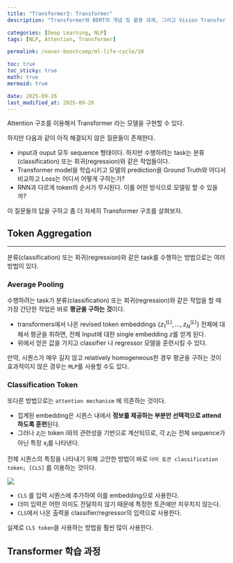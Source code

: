 ```yaml
---
title: "Transformer3: Transformer"
description: "Transformer와 BERT의 개념 및 활용 과제, 그리고 Vision Transformer(ViT)에 대한 학습 내용을 정리한 포스트입니다."

categories: [Deep Learning, NLP]
tags: [NLP, Attention, Transformer]

permalink: /naver-boostcamp/ml-life-cycle/10

toc: true
toc_sticky: true
math: true
mermaid: true

date: 2025-09-26
last_modified_at: 2025-09-26
---
```


Attention 구조를 이용해서 Transformer 라는 모델을 구현할 수 있다.

하지만 다음과 같이 아직 해결되지 않은 질문들이 존재한다.

- input과 ouput 모두 sequence 형태이다. 하지만 수행하려는 task는 분류(classification) 또는 회귀(regression)와 같은 작업들이다.
- Transformer model을 학습시키고 모델의 prediction을 Ground Truth와 어디서 비교하고 Loss는 어디서 어떻게 구하는가?
- RNN과 다르게 token의 순서가 무시된다. 이를 어떤 방식으로 모델링 할 수 있을까?

이 질문들의 답을 구하고 좀 더 자세히 Transformer 구조를 살펴보자. 

## Token Aggregation
-------------

분류(classification) 또는 회귀(regression)와 같은 task를 수행하는 방법으로는 여러 방법이 있다.

### Average Pooling

수행하려는 task가 분류(classification) 또는 회귀(regression)와 같은 작업을 할 때 가장 간단한 작업은 바로 **평균을 구하는 것**이다.

- transformers에서 나온 revised token embeddings $\{ z_1^{(L)}, \ldots, z_N^{(L)}\}$ 전체에 대해서 평균을 취하면, 전체 Input에 대한 single embedding $z$를 얻게 된다.
- 위에서 얻은 값을 가지고 classifier 나 regressor 모델을 훈련시킬 수 있다.

만약, 시퀀스가 매우 길지 않고 relatively homogeneous한 경우 평균을 구하는 것이 효과적이지 않은 경우는 `MLP`를 사용할 수도 있다.

### Classification Token

또다른 방법으로는 `attention mechanism` 에 의존하는 것이다.

- 집계된 embedding은 시퀀스 내에서 **정보를 제공하는 부분만 선택적으로 attend하도록 훈련**된다.
- 그러나 $z_i$는 token $i$와의 관련성을 기반으로 계산되므로, 각 $z_i$는 전체 sequence가 아닌 특정 $x_i$를 나타낸다.

전체 시퀀스의 특징을 나타내기 위해 고안한 방법이  바로 `더미 토큰 classification token; [CLS]` 를 이용하는 것이다.

<img src="https://blog.kakaocdn.net/dna/lWI0V/btr1decLky1/AAAAAAAAAAAAAAAAAAAAAJSOWb2bZOOuWtCCm4TVQUcLBeEkKpjDDOhFDagM8wjv/img.png?credential=yqXZFxpELC7KVnFOS48ylbz2pIh7yKj8&expires=1759244399&allow_ip=&allow_referer=&signature=I73COtX2kGMLAvbQdHG3dMBPSaU%3D">

- `CLS` 를 입력 시퀀스에 추가하여 이를 embedding으로 사용한다.
- 더미 입력은 어떤 의미도 전달하지 않기 때문에 특정한 토큰에만 치우치지 않는다.
- `CLS`에서 나온 출력을 classifier/regressor의 입력으로 사용한다.

실제로 `CLS token`을 사용하는 방법을 훨씬 많이 사용한다.

## Transformer 학습 과정



